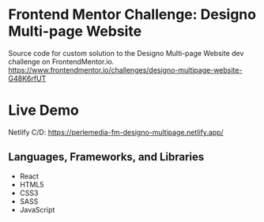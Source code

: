 # Frontend Mentor Challenge: Designo Multi-page Website

Source code for custom solution to the Designo Multi-page Website dev challenge on FrontendMentor.io.
https://www.frontendmentor.io/challenges/designo-multipage-website-G48K6rfUT

# Live Demo

Netlify C/D: https://perlemedia-fm-designo-multipage.netlify.app/


## Languages, Frameworks, and Libraries

* React
* HTML5
* CSS3
* SASS
* JavaScript




